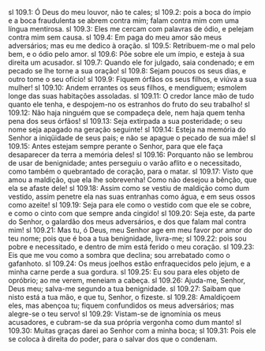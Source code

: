 sl 109.1: Ó Deus do meu louvor, não te cales;
sl 109.2: pois a boca do ímpio e a boca fraudulenta se abrem contra mim; falam contra mim com uma língua mentirosa.
sl 109.3: Eles me cercam com palavras de ódio, e pelejam contra mim sem causa.
sl 109.4: Em paga do meu amor são meus adversários; mas eu me dedico à oração.
sl 109.5: Retribuem-me o mal pelo bem, e o ódio pelo amor.
sl 109.6: Põe sobre ele um ímpio, e esteja à sua direita um acusador.
sl 109.7: Quando ele for julgado, saia condenado; e em pecado se lhe torne a sua oração!
sl 109.8: Sejam poucos os seus dias, e outro tome o seu ofício!
sl 109.9: Fiquem órfãos os seus filhos, e viúva a sua mulher!
sl 109.10: Andem errantes os seus filhos, e mendiguem; esmolem longe das suas habitações assoladas.
sl 109.11: O credor lance mão de tudo quanto ele tenha, e despojem-no os estranhos do fruto do seu trabalho!
sl 109.12: Não haja ninguém que se compadeça dele, nem haja quem tenha pena dos seus órfãos!
sl 109.13: Seja extirpada a sua posteridade; o seu nome seja apagado na geração seguinte!
sl 109.14: Esteja na memória do Senhor a iniqüidade de seus pais; e não se apague o pecado de sua mãe!
sl 109.15: Antes estejam sempre perante o Senhor, para que ele faça desaparecer da terra a memória deles!
sl 109.16: Porquanto não se lembrou de usar de benignidade; antes perseguiu o varão aflito e o necessitado, como também o quebrantado de coração, para o matar.
sl 109.17: Visto que amou a maldição, que ela lhe sobrevenha! Como não desejou a bênção, que ela se afaste dele!
sl 109.18: Assim como se vestiu de maldição como dum vestido, assim penetre ela nas suas entranhas como água, e em seus ossos como azeite!
sl 109.19: Seja para ele como o vestido com que ele se cobre, e como o cinto com que sempre anda cingido!
sl 109.20: Seja este, da parte do Senhor, o galardão dos meus adversários, e dos que falam mal contra mim!
sl 109.21: Mas tu, ó Deus, meu Senhor age em meu favor por amor do teu nome; pois que é boa a tua benignidade, livra-me;
sl 109.22: pois sou pobre e necessitado, e dentro de mim está ferido o meu coração.
sl 109.23: Eis que me vou como a sombra que declina; sou arrebatado como o gafanhoto.
sl 109.24: Os meus joelhos estão enfraquecidos pelo jejum, e a minha carne perde a sua gordura.
sl 109.25: Eu sou para eles objeto de opróbrio; ao me verem, meneiam a cabeça.
sl 109.26: Ajuda-me, Senhor, Deus meu; salva-me segundo a tua benignidade.
sl 109.27: Saibam que nisto está a tua mão, e que tu, Senhor, o fizeste.
sl 109.28: Amaldiçoem eles, mas abençoa tu; fiquem confundidos os meus adversários; mas alegre-se o teu servo!
sl 109.29: Vistam-se de ignomínia os meus acusadores, e cubram-se da sua própria vergonha como dum manto!
sl 109.30: Muitas graças darei ao Senhor com a minha boca;
sl 109.31: Pois ele se coloca à direita do poder, para o salvar dos que o condenam.

